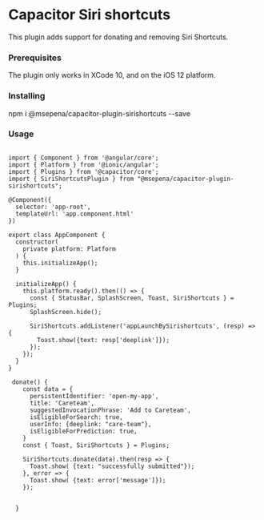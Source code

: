 # Capacitor Siri shortcuts

This plugin adds support for donating and removing Siri Shortcuts. 

### Prerequisites

The plugin only works in XCode 10, and on the iOS 12 platform.

### Installing

npm i @msepena/capacitor-plugin-sirishortcuts --save

### Usage

```

import { Component } from '@angular/core';
import { Platform } from '@ionic/angular';
import { Plugins } from '@capacitor/core';
import { SiriShortcutsPlugin } from "@msepena/capacitor-plugin-sirishortcuts";

@Component({
  selector: 'app-root',
  templateUrl: 'app.component.html'
})

export class AppComponent {
  constructor(
    private platform: Platform
  ) {
    this.initializeApp();
  }

  initializeApp() {
    this.platform.ready().then(() => {
      const { StatusBar, SplashScreen, Toast, SiriShortcuts } = Plugins;
      SplashScreen.hide();
    
      SiriShortcuts.addListener('appLaunchBySirishortcuts', (resp) => {
        Toast.show({text: resp['deeplink']});
      });
    });
  }
}

 donate() {
    const data = {
      persistentIdentifier: 'open-my-app',
      title: 'Careteam',
      suggestedInvocationPhrase: 'Add to Careteam',
      isEligibleForSearch: true,
      userInfo: {deeplink: "care-team"},
      isEligibleForPrediction: true,
    }
    const { Toast, SiriShortcuts } = Plugins;

    SiriShortcuts.donate(data).then(resp => {
      Toast.show( {text: "successfully submitted"});
    }, error => {
      Toast.show( {text: error['message']});
    });


  }
```
